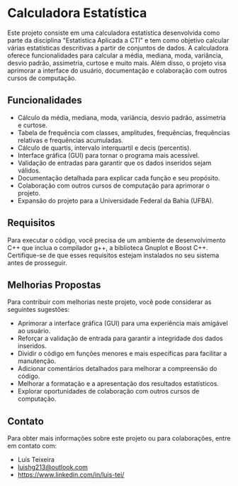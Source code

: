 # Calculadora Estatística

Este projeto consiste em uma calculadora estatística desenvolvida como parte da disciplina "Estatística Aplicada a CTI" e tem como objetivo calcular várias estatísticas descritivas a partir de conjuntos de dados. A calculadora oferece funcionalidades para calcular a média, mediana, moda, variância, desvio padrão, assimetria, curtose e muito mais. Além disso, o projeto visa aprimorar a interface do usuário, documentação e colaboração com outros cursos de computação.

## Funcionalidades

- Cálculo da média, mediana, moda, variância, desvio padrão, assimetria e curtose.
- Tabela de frequência com classes, amplitudes, frequências, frequências relativas e frequências acumuladas.
- Cálculo de quartis, intervalo interquartil e decis (percentis).
- Interface gráfica (GUI) para tornar o programa mais acessível.
- Validação de entradas para garantir que os dados inseridos sejam válidos.
- Documentação detalhada para explicar cada função e seu propósito.
- Colaboração com outros cursos de computação para aprimorar o projeto.
- Expansão do projeto para a Universidade Federal da Bahia (UFBA).

## Requisitos

Para executar o código, você precisa de um ambiente de desenvolvimento C++ que inclua o compilador g++,
a biblioteca Gnuplot e Boost C++. Certifique-se de que esses requisitos estejam instalados no seu sistema antes de prosseguir.

## Melhorias Propostas

Para contribuir com melhorias neste projeto, você pode considerar as seguintes sugestões:

- Aprimorar a interface gráfica (GUI) para uma experiência mais amigável ao usuário.
- Reforçar a validação de entrada para garantir a integridade dos dados inseridos.
- Dividir o código em funções menores e mais específicas para facilitar a manutenção.
- Adicionar comentários detalhados para melhorar a compreensão do código.
- Melhorar a formatação e a apresentação dos resultados estatísticos.
- Explorar oportunidades de colaboração com outros cursos de computação.

## Contato

Para obter mais informações sobre este projeto ou para colaborações, entre em contato com:

- Luís Teixeira
- luishg213@outlook.com
- https://www.linkedin.com/in/luis-tei/
